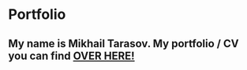 # Portfolio

## My name is Mikhail Tarasov. My portfolio / CV you can find [OVER HERE!](https://spormuv.github.io/portfolio/dist/)
